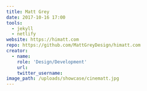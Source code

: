 ```yaml
---
title: Matt Grey
date: 2017-10-16 17:00
tools:
  - jekyll
  - netlify
website: https://himatt.com
repo: https://github.com/MattGreyDesign/himatt.com
creator:
  - name:
    role: 'Design/Development'
    url:
    twitter_username:
image_path: /uploads/showcase/cinematt.jpg
---
```


